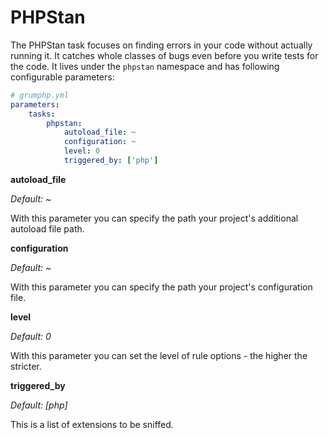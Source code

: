 # PHPStan

The PHPStan task focuses on finding errors in your code without actually running it. It catches whole classes of bugs even before you write tests for the code.
It lives under the `phpstan` namespace and has following configurable parameters:

```yaml
# grumphp.yml
parameters:
    tasks:
        phpstan:
            autoload_file: ~
            configuration: ~
            level: 0
            triggered_by: ['php']
```

**autoload_file**

*Default: ~*

With this parameter you can specify the path your project's additional autoload file path.

**configuration**

*Default: ~*

With this parameter you can specify the path your project's configuration file.

**level**

*Default: 0*

With this parameter you can set the level of rule options - the higher the stricter.

**triggered_by**

*Default: [php]*

This is a list of extensions to be sniffed.
